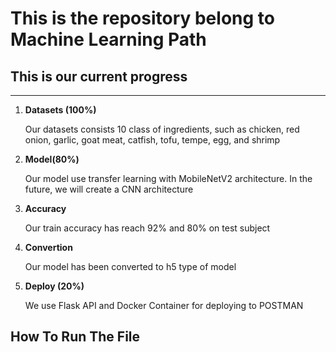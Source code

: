 <h1>This is the repository belong to Machine Learning Path</h1>

<h2>This is our current progress</h2>
<hr>
<p>
  <ol>
    <li>
      <strong> Datasets (100%) </strong>
      <p> Our datasets consists 10 class of ingredients, such as chicken, red onion, garlic, goat meat, catfish, tofu, tempe, egg, and shrimp </p>
    </li>
    <li> 
      <strong> Model(80%)  </strong>
      <p> Our model use transfer learning with MobileNetV2 architecture. In the future, we will create a CNN architecture</p>
    </li>
    <li> 
      <strong> Accuracy  </strong>
      <p> Our train accuracy has reach 92% and 80% on test subject </p>
    </li>
    <li> 
      <strong> Convertion </strong>
      <p> Our model has been converted to h5 type of model </p>
    </li>
    <li> 
      <strong> Deploy (20%) </strong>
      <p> We use Flask API and Docker Container for deploying to POSTMAN </p>  
    </li>
  </ol>
</p>

  <h2><b> How To Run The File </b><h2>
